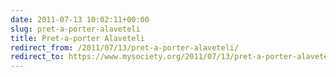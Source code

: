 ```yaml
---
date: 2011-07-13 10:02:11+00:00
slug: pret-a-porter-alaveteli
title: Pret-a-porter Alaveteli
redirect_from: /2011/07/13/pret-a-porter-alaveteli/
redirect_to: https://www.mysociety.org/2011/07/13/pret-a-porter-alaveteli/
---
```

